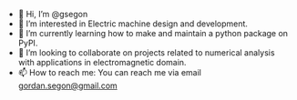 - 👋 Hi, I’m @gsegon
- 👀 I’m interested in Electric machine design and development.
- 🌱 I’m currently learning how to make and maintain a python package on PyPI.
- 💞️ I’m looking to collaborate on projects related to numerical analysis with applications in electromagnetic domain.
- 📫 How to reach me: You can reach me via email gordan.segon@gmail.com

<!---
gsegon/gsegon is a ✨ special ✨ repository because its `README.md` (this file) appears on your GitHub profile.
You can click the Preview link to take a look at your changes.
--->
